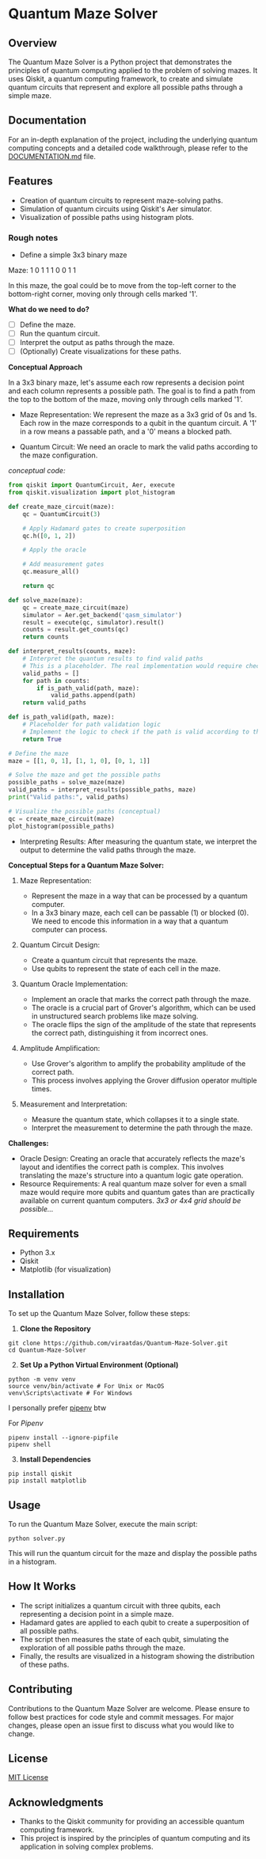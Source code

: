 # Quantum Maze Solver

## Overview

The Quantum Maze Solver is a Python project that demonstrates the principles of quantum computing applied to the problem of solving mazes. It uses Qiskit, a quantum computing framework, to create and simulate quantum circuits that represent and explore all possible paths through a simple maze.

## Documentation

For an in-depth explanation of the project, including the underlying quantum computing concepts and a detailed code walkthrough, please refer to the [DOCUMENTATION.md](DOCUMENTATION.md) file.

## Features

- Creation of quantum circuits to represent maze-solving paths.
- Simulation of quantum circuits using Qiskit's Aer simulator.
- Visualization of possible paths using histogram plots.

### Rough notes

- Define a simple 3x3 binary maze

Maze:
1 0 1
1 1 0
0 1 1

In this maze, the goal could be to move from the top-left corner to the bottom-right corner, moving only through cells marked '1'.

**What do we need to do?**

- [ ] Define the maze.
- [ ] Run the quantum circuit.
- [ ] Interpret the output as paths through the maze.
- [ ] (Optionally) Create visualizations for these paths.

**Conceptual Approach**

In a 3x3 binary maze, let's assume each row represents a decision point and each column represents a possible path. The goal is to find a path from the top to the bottom of the maze, moving only through cells marked '1'.

- Maze Representation: We represent the maze as a 3x3 grid of 0s and 1s. Each row in the maze corresponds to a qubit in the quantum circuit. A '1' in a row means a passable path, and a '0' means a blocked path.

- Quantum Circuit: We need an oracle to mark the valid paths according to the maze configuration.

_conceptual code:_

```python
from qiskit import QuantumCircuit, Aer, execute
from qiskit.visualization import plot_histogram

def create_maze_circuit(maze):
    qc = QuantumCircuit(3)

    # Apply Hadamard gates to create superposition
    qc.h([0, 1, 2])

    # Apply the oracle

    # Add measurement gates
    qc.measure_all()

    return qc

def solve_maze(maze):
    qc = create_maze_circuit(maze)
    simulator = Aer.get_backend('qasm_simulator')
    result = execute(qc, simulator).result()
    counts = result.get_counts(qc)
    return counts

def interpret_results(counts, maze):
    # Interpret the quantum results to find valid paths
    # This is a placeholder. The real implementation would require checking the maze configuration.
    valid_paths = []
    for path in counts:
        if is_path_valid(path, maze):
            valid_paths.append(path)
    return valid_paths

def is_path_valid(path, maze):
    # Placeholder for path validation logic
    # Implement the logic to check if the path is valid according to the maze configuration.
    return True

# Define the maze
maze = [[1, 0, 1], [1, 1, 0], [0, 1, 1]]

# Solve the maze and get the possible paths
possible_paths = solve_maze(maze)
valid_paths = interpret_results(possible_paths, maze)
print("Valid paths:", valid_paths)

# Visualize the possible paths (conceptual)
qc = create_maze_circuit(maze)
plot_histogram(possible_paths)

```

- Interpreting Results: After measuring the quantum state, we interpret the output to determine the valid paths through the maze.

**Conceptual Steps for a Quantum Maze Solver:**

1. Maze Representation:

   - Represent the maze in a way that can be processed by a quantum computer.
   - In a 3x3 binary maze, each cell can be passable (1) or blocked (0). We need to encode this information in a way that a quantum computer can process.

1. Quantum Circuit Design:

   - Create a quantum circuit that represents the maze.
   - Use qubits to represent the state of each cell in the maze.

1. Quantum Oracle Implementation:

   - Implement an oracle that marks the correct path through the maze.
   - The oracle is a crucial part of Grover's algorithm, which can be used in unstructured search problems like maze solving.
   - The oracle flips the sign of the amplitude of the state that represents the correct path, distinguishing it from incorrect ones.

1. Amplitude Amplification:

   - Use Grover's algorithm to amplify the probability amplitude of the correct path.
   - This process involves applying the Grover diffusion operator multiple times.

1. Measurement and Interpretation:
   - Measure the quantum state, which collapses it to a single state.
   - Interpret the measurement to determine the path through the maze.

**Challenges:**

- Oracle Design: Creating an oracle that accurately reflects the maze's layout and identifies the correct path is complex. This involves translating the maze's structure into a quantum logic gate operation.
- Resource Requirements: A real quantum maze solver for even a small maze would require more qubits and quantum gates than are practically available on current quantum computers. _3x3 or 4x4 grid should be possible..._

## Requirements

- Python 3.x
- Qiskit
- Matplotlib (for visualization)

## Installation

To set up the Quantum Maze Solver, follow these steps:

1. **Clone the Repository**

```
git clone https://github.com/viraatdas/Quantum-Maze-Solver.git
cd Quantum-Maze-Solver
```

2. **Set Up a Python Virtual Environment (Optional)**

```
python -m venv venv
source venv/bin/activate # For Unix or MacOS
venv\Scripts\activate # For Windows
```

I personally prefer [pipenv](https://pipenv.pypa.io/en/latest/) btw

For _Pipenv_

```
pipenv install --ignore-pipfile
pipenv shell
```

3. **Install Dependencies**

```
pip install qiskit
pip install matplotlib
```

## Usage

To run the Quantum Maze Solver, execute the main script:

```
python solver.py
```

This will run the quantum circuit for the maze and display the possible paths in a histogram.

## How It Works

- The script initializes a quantum circuit with three qubits, each representing a decision point in a simple maze.
- Hadamard gates are applied to each qubit to create a superposition of all possible paths.
- The script then measures the state of each qubit, simulating the exploration of all possible paths through the maze.
- Finally, the results are visualized in a histogram showing the distribution of these paths.

## Contributing

Contributions to the Quantum Maze Solver are welcome. Please ensure to follow best practices for code style and commit messages. For major changes, please open an issue first to discuss what you would like to change.

## License

[MIT License](LICENSE)

## Acknowledgments

- Thanks to the Qiskit community for providing an accessible quantum computing framework.
- This project is inspired by the principles of quantum computing and its application in solving complex problems.
